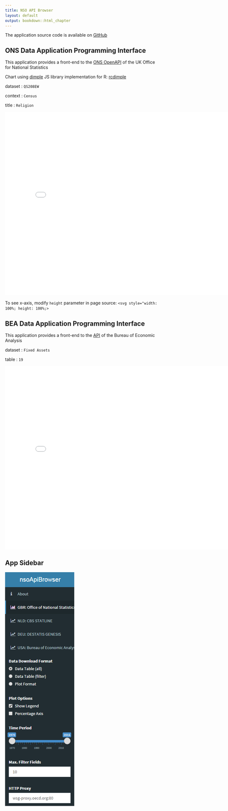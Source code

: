 ```yaml
---
title: NSO API Browser
layout: default
output: bookdown::html_chapter
---
```


The application source code is available on [GitHub](https://github.com/bowerth/nsoApi)

## ONS Data Application Programming Interface

This application provides a front-end to the [ONS OpenAPI](https://www.ons.gov.uk/ons/apiservice/web/apiservice/home) of the UK Office for National Statistics

Chart using [dimple](http://dimplejs.org/) JS library implementation for R: [rcdimple](https://github.com/timelyportfolio/rcdimple)

dataset
:   `QS208EW`

context
:   `Census`

title
:   `Religion`

<iframe src="/figures/app_nsoApiBrowser/ONS_QS208EW" marginwidth="0" marginheight="0" scrolling="no" width="800" height="600" frameborder="0"></iframe>

To see x-axis, modify `height` parameter in page source: `<svg style="width: 100%; height: 100%;>`

## BEA Data Application Programming Interface

This application provides a front-end to the [API](http://www.bea.gov/API/) of the Bureau of Economic Analysis

dataset
:   `Fixed Assets`

table
:   `19`

<iframe src="/figures/app_nsoApiBrowser/BEA_FixedAssets" marginwidth="0" marginheight="0" scrolling="no" width="800" height="600" frameborder="0"></iframe>

## App Sidebar

<img src="diagrams/nsoApiBrowser_menu.png" alt="NSO API Browser Menu"/>
